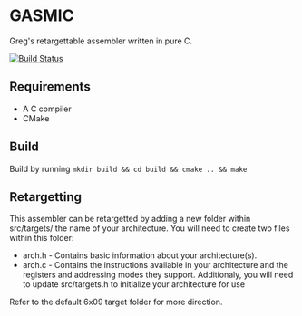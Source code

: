 # GASMIC
Greg's retargettable assembler written in pure C.

[![Build Status](https://travis-ci.org/stuffandahalf/GASMIC.svg?branch=master)](https://travis-ci.org/stuffandahalf/GASMIC)

## Requirements
* A C compiler
* CMake

## Build
Build by running `mkdir build && cd build && cmake .. && make`

## Retargetting
This assembler can be retargetted by adding a new folder within src/targets/ the name of your architecture.
You will need to create two files within this folder:
* arch.h - Contains basic information about your architecture(s).
* arch.c - Contains the instructions available in your architecture and the registers and addressing modes they support.
Additionaly, you will need to update src/targets.h to initialize your architecture for use

Refer to the default 6x09 target folder for more direction.
